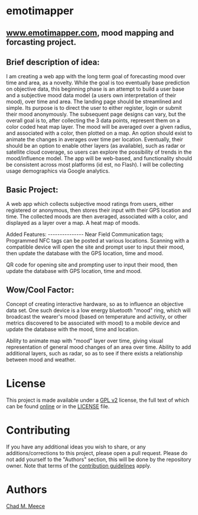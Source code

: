 emotimapper
===========

www.emotimapper.com, mood mapping and forcasting project.
---------------------------------------------------------

Brief description of idea:
--------------------------
I am creating a web app with the long term goal of forecasting mood over time and area, as a novelty. While the goal is too eventually base prediction on objective data, this beginning phase is an attempt to build a user base and a subjective mood data model (a users own interpretation of their mood), over time and area. The landing page should be streamlined and simple. Its purpose is to direct the user to either register, login or submit their mood anonymously. The subsequent page designs can vary, but the overall goal is to, after collecting the 3 data points, represent them on a color coded heat map layer. The mood will be averaged over a given radius, and associated with a color, then plotted on a map. An option should exist to animate the changes in averages over time per location. Eventually, their should be an option to enable other layers (as available), such as radar or satellite cloud coverage, so users can explore the possibility of trends in the mood/influence model. The app will be web-based, and functionality should be consistent across most platforms (id est, no Flash). I will be collecting usage demographics via Google analytics.

Basic Project:
--------------
A web app which collects subjective mood ratings from users, either registered or anonymous, then stores their input with their GPS location and time. The collected moods are then averaged, associated with a color, and displayed as a layer over a map. A heat map of moods.

Added Features:
---------------﻿
Near Field Communication tags; Programmed NFC tags can be posted at various locations. Scanning with a compatible device will open the site and prompt user to input their mood, then update the database with the GPS location, time and mood.

QR code for opening site and prompting user to input their mood, then update the database with GPS location, time and mood.


Wow/Cool Factor:
----------------
Concept of creating interactive hardware, so as to influence an objective data set. One such device is a low energy bluetooth "mood" ring, which will broadcast the wearer's mood (based on temperature and activity, or other metrics discovered to be associated with mood) to a mobile device and update the database with the mood, time and location.

Ability to animate map with "mood" layer over time, giving visual representation of general mood changes of an area over time. Ability to add additional layers, such as radar, so as to see if there exists a relationship between mood and weather.


License
=======
This project is made available under a [GPL v2](http://creativecommons.org/licenses/by-sa/4.0/) license, the  full text of which can be found [online](http://choosealicense.com/licenses/gpl-v2/) or in the [LICENSE](LICENSE) file.

Contributing
============
If you have any additional ideas you wish to share, or any additions/corrections to this project, please open a pull request. Please do not add yourself to the "Authors" section, this will be done by the repository owner. Note that terms of the [contribution guidelines](CONTRIBUTING.md) apply.

Authors
=======
[Chad M. Meece](https://github.com/meeceplex)
